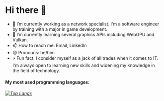 # Hi there 👋
- 🔭 I’m currently working as a network specialist. I'm a software engineer by training with a major in game development.
- 🌱 I’m currently learning several graphics APIs including WebGPU and Vulkan.
- 📫 How to reach me: Email, LinkedIn
- 😄 Pronouns: he/him
- ⚡ Fun fact: I consider myself as a jack of all trades when it comes to IT. I'm always open to learning new skills and widening my knowledge in the field of technology.

#### My most used programming languages:
 ###### [![Top Langs](https://github-readme-stats.vercel.app/api/top-langs/?username=anteroul&layout=compact&theme=merko&langs_count=10)](https://github.com/anuraghazra/github-readme-stats)
  
